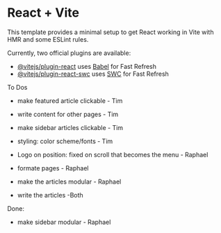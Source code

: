 # React + Vite

This template provides a minimal setup to get React working in Vite with HMR and some ESLint rules.

Currently, two official plugins are available:

- [@vitejs/plugin-react](https://github.com/vitejs/vite-plugin-react/blob/main/packages/plugin-react/README.md) uses [Babel](https://babeljs.io/) for Fast Refresh
- [@vitejs/plugin-react-swc](https://github.com/vitejs/vite-plugin-react-swc) uses [SWC](https://swc.rs/) for Fast Refresh

To Dos
- make featured article clickable - Tim
- write content for other pages - Tim
- make sidebar articles clickable - Tim
- styling: color scheme/fonts - Tim

- Logo on position: fixed on scroll that becomes the menu - Raphael
- formate pages - Raphael
- make the articles modular - Raphael

- write the articles -Both

Done:
- make sidebar modular - Raphael
